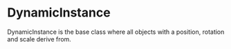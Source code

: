 # DynamicInstance
DynamicInstance is the base class where all objects with a position, rotation and scale derive from.